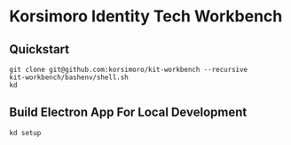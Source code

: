 # Korsimoro Identity Tech Workbench

## Quickstart

```
git clone git@github.com:korsimoro/kit-workbench --recursive
kit-workbench/bashenv/shell.sh
kd
```

## Build Electron App For Local Development

```
kd setup
```
